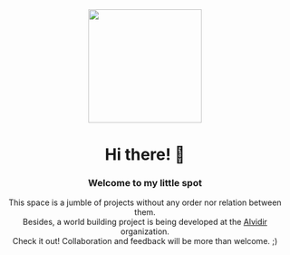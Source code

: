 <div id="header" align="center">
  <img src="https://media1.giphy.com/media/v1.Y2lkPTc5MGI3NjExaHQ3cGQzZmxyNW5zM25yOTg5bWY1Y2dhb2VkbDZ0OXd4Z3N2M2F4bSZlcD12MV9pbnRlcm5hbF9naWZfYnlfaWQmY3Q9cw/jQzFUZrBsZ6wse4RH1/giphy.gif" width="200"/>
  <h1>
    Hi there! 👋 <br>
  </h1>
  <h3>Welcome to my little spot</h3>
  <span>This space is a jumble of projects without any order nor relation between them.<br>
        Besides, a world building project is being developed at the <a href="https://github.com/alvidir">Alvidir</a> organization.<br>
        Check it out! Collaboration and feedback will be more than welcome. ;)</span>
</div>
